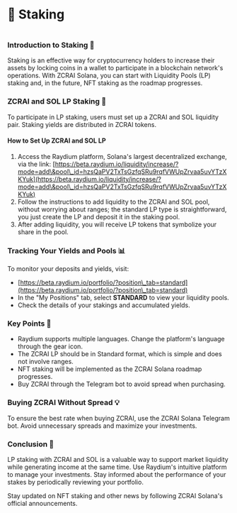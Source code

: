 # 🔐 Staking

<figure><img src="../../../.gitbook/assets/Captura%20de%20Tela%202024-05-06%20a%CC%80s%2015.50.34.png" alt=""><figcaption></figcaption></figure>

### Introduction to Staking 🌱

Staking is an effective way for cryptocurrency holders to increase their assets by locking coins in a wallet to participate in a blockchain network's operations. With ZCRAI Solana, you can start with Liquidity Pools (LP) staking and, in the future, NFT staking as the roadmap progresses.

### ZCRAI and SOL LP Staking 🤝

To participate in LP staking, users must set up a ZCRAI and SOL liquidity pair. Staking yields are distributed in ZCRAI tokens.

#### How to Set Up ZCRAI and SOL LP

1. Access the Raydium platform, Solana's largest decentralized exchange, via the link: [https://beta.raydium.io/liquidity/increase/?mode=add\&pool\_id=hzsQaPV2TxTsGzfqSRu9rqfVWUpZrvaa5uvYTzXKYuk](https://beta.raydium.io/liquidity/increase/?mode=add\&pool\_id=hzsQaPV2TxTsGzfqSRu9rqfVWUpZrvaa5uvYTzXKYuk)
2. Follow the instructions to add liquidity to the ZCRAI and SOL pool, without worrying about ranges; the standard LP type is straightforward, you just create the LP and deposit it in the staking pool.
3. After adding liquidity, you will receive LP tokens that symbolize your share in the pool.

### Tracking Your Yields and Pools 📊

To monitor your deposits and yields, visit:

* [https://beta.raydium.io/portfolio/?position\_tab=standard](https://beta.raydium.io/portfolio/?position\_tab=standard)
* In the "My Positions" tab, select **STANDARD** to view your liquidity pools.
* Check the details of your stakings and accumulated yields.

### Key Points 📝

* Raydium supports multiple languages. Change the platform's language through the gear icon.
* The ZCRAI LP should be in Standard format, which is simple and does not involve ranges.
* NFT staking will be implemented as the ZCRAI Solana roadmap progresses.
* Buy ZCRAI through the Telegram bot to avoid spread when purchasing.

### Buying ZCRAI Without Spread 💡

To ensure the best rate when buying ZCRAI, use the ZCRAI Solana Telegram bot. Avoid unnecessary spreads and maximize your investments.

### Conclusion 🚀

LP staking with ZCRAI and SOL is a valuable way to support market liquidity while generating income at the same time. Use Raydium's intuitive platform to manage your investments. Stay informed about the performance of your stakes by periodically reviewing your portfolio.

Stay updated on NFT staking and other news by following ZCRAI Solana's official announcements.
